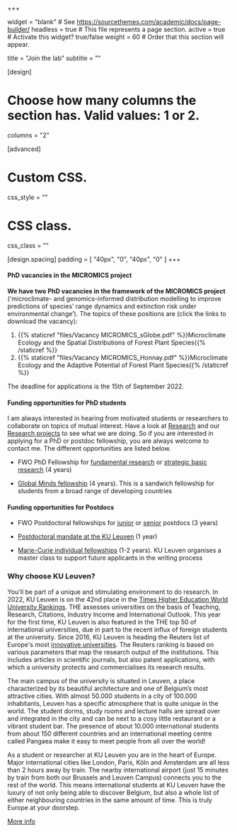 +++

widget = "blank"  # See https://sourcethemes.com/academic/docs/page-builder/
headless = true  # This file represents a page section.
active = true  # Activate this widget? true/false
weight = 60  # Order that this section will appear.

title = "Join the lab"
subtitle = ""

[design]
  # Choose how many columns the section has. Valid values: 1 or 2.
  columns = "2"

 
[advanced]
 # Custom CSS. 
 css_style = ""
 
 # CSS class.
 css_class = ""
 
[design.spacing]
padding = [ "40px", "0", "40px", "0" ]
+++
#### PhD vacancies in the MICROMICS project
**We have two PhD vacancies in the framework of the MICROMICS project** ('microclimate- and genomics-informed distribution modelling to improve predictions of species’ range dynamics and extinction risk under environmental change’). The topics of these positions are (click the links to download the vacancy):
1. {{% staticref "files/Vacancy MICROMICS_sGlobe.pdf" %}}Microclimate Ecology and the Spatial Distributions of Forest Plant Species{{% /staticref %}}
2. {{% staticref "files/Vacancy MICROMICS_Honnay.pdf" %}}Microclimate Ecology and the Adaptive Potential of Forest Plant Species{{% /staticref %}}

The deadline for applications is the 15th of September 2022.

#### Funding opportunities for PhD students
I am always interested in hearing from motivated students or researchers to collaborate on topics of mutual interest. Have a look at [Research](/#research) and our [Research projects](#projects) to see what we are doing. So if you are interested in applying for a PhD or postdoc fellowship, you are always welcome to contact me. The different opportunities are listed below.

* FWO PhD Fellowship for [fundamental research](https://www.fwo.be/en/fellowships-funding/phd-fellowships/phd-fellowship-fundamental-research/) or [strategic basic research](https://www.fwo.be/en/fellowships-funding/phd-fellowships/phd-fellowship-strategic-basic-research/) (4 years)

* [Global Minds fellowship](https://www.kuleuven.be/english/international/development-cooperation/funding-possibilities/research-possibilities/phdcalls/index) (4 years). This is a sandwich fellowship for students from a broad range of developing countries

#### Funding opportunities for Postdocs
* FWO Postdoctoral fellowships for [junior](https://www.fwo.be/en/fellowships-funding/postdoctoral-fellowships/junior-postdoctoral-fellowship/) or [senior](https://www.fwo.be/en/fellowships-funding/postdoctoral-fellowships/senior-postdoctoral-fellowship/) postdocs (3 years)

* [Postdoctoral mandate at the KU Leuven](https://www.kuleuven.be/onderzoek/gedocumenteerd/index_en.html#details/fabde6aab3aa854014e53d171eb7f2f32dad349a) (1 year)

* [Marie-Curie individual fellowships](https://ec.europa.eu/research/mariecurieactions/actions/individual-fellowships_en) (1-2 years). KU Leuven organises a master class to support future applicants in the writing process

### Why choose KU Leuven?
You'll be part of a unique and stimulating environment to do research. In 2022, KU Leuven is on the 42nd place in the [Times Higher Education World University Rankings](https://www.timeshighereducation.com/world-university-rankings/ku-leuven). THE assesses universities on the basis of Teaching, Research, Citations, Industry Income and International Outlook. This year for the first time, KU Leuven is also featured in the THE top 50 of international universities, due in part to the recent influx of foreign students at the university. Since 2016, KU Leuven is heading the Reuters list of Europe's most [innovative universities](https://www.reuters.com/innovative-universities-2019). The Reuters ranking is based on various parameters that map the research output of the institutions. This includes articles in scientific journals, but also patent applications, with which a university protects and commercialises its research results.

The main campus of the university is situated in Leuven, a place characterized by its beautiful architecture and one of Belgium’s most attractive cities. With almost 50.000 students in a city of 100.000 inhabitants, Leuven has a specific atmosphere that is quite unique in the world. The student dorms, study rooms and lecture halls are spread over and integrated in the city and can be next to a cosy little restaurant or a vibrant student bar. The presence of about 10.000 international students from about 150 different countries and an international meeting centre called Pangaea make it easy to meet people from all over the world!

As a student or researcher at KU Leuven you are in the heart of Europe. Major international cities like London, Paris, Köln and Amsterdam are all less than 2 hours away by train. The nearby international airport (just 15 minutes by train from both our Brussels and Leuven Campus) connects you to the rest of the world. This means international students at KU Leuven have the luxury of not only being able to discover Belgium, but also a whole list of either neighbouring countries in the same amount of time. This is truly Europe at your doorstep.

[More info](https://www.kuleuven.be/english/why-choose-kuleuven.html)
